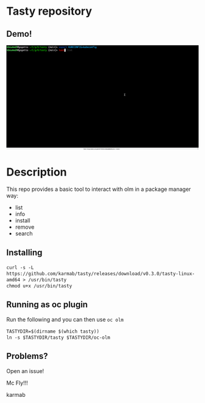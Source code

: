 # Tasty repository

## Demo!

![](tasty.gif)

# Description

This repo provides a basic tool to interact with olm in a package manager way:

- list
- info
- install
- remove
- search

## Installing

```
curl -s -L https://github.com/karmab/tasty/releases/download/v0.3.0/tasty-linux-amd64 > /usr/bin/tasty
chmod u+x /usr/bin/tasty
```

##  Running as oc plugin

Run the following and you can then use `oc olm`

```
TASTYDIR=$(dirname $(which tasty))
ln -s $TASTYDIR/tasty $TASTYDIR/oc-olm
```

## Problems?

Open an issue!

Mc Fly!!!

karmab
